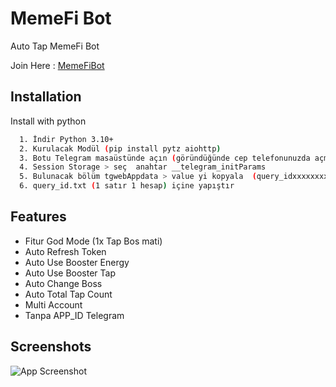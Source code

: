 ﻿
# MemeFi Bot
Auto Tap MemeFi Bot  

Join Here : [MemeFiBot](https://t.me/memefi_coin_bot?start=r_a7cfc6c4be)


## Installation

Install with python

```bash
  1. İndir Python 3.10+
  2. Kurulacak Modül (pip install pytz aiohttp)
  3. Botu Telegram masaüstünde açın (göründüğünde cep telefonunuzda açmasını söyleyin) > denetle > Uygulama
  4. Session Storage > seç  anahtar __telegram_initParams
  5. Bulunacak bölüm tgwebAppdata > value yi kopyala  (query_idxxxxxxxxxxxx) TAMAMIMI KOPYALA !
  6. query_id.txt (1 satır 1 hesap) içine yapıştır
```


## Features
- Fitur God Mode (1x Tap Bos mati)
- Auto Refresh Token
- Auto Use Booster Energy 
- Auto Use Booster Tap 
- Auto Change Boss 
- Auto Total Tap Count
- Multi Account
- Tanpa APP_ID Telegram

## Screenshots

![App Screenshot](https://i.ibb.co.com/7vsVvDW/turbo.gif)


